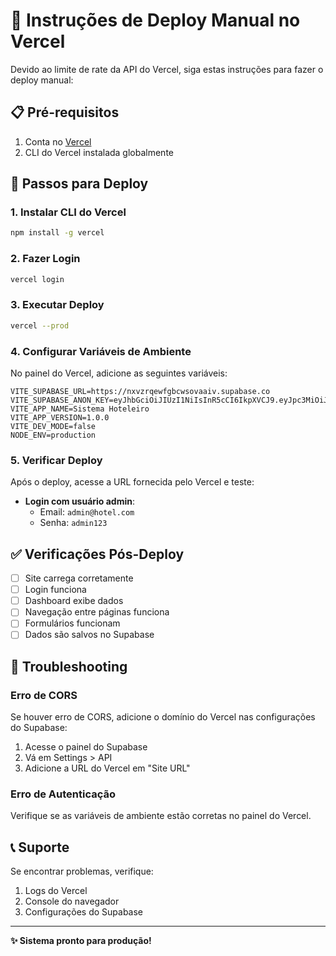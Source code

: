 # 🚀 Instruções de Deploy Manual no Vercel

Devido ao limite de rate da API do Vercel, siga estas instruções para fazer o deploy manual:

## 📋 Pré-requisitos

1. Conta no [Vercel](https://vercel.com)
2. CLI do Vercel instalada globalmente

## 🔧 Passos para Deploy

### 1. Instalar CLI do Vercel
```bash
npm install -g vercel
```

### 2. Fazer Login
```bash
vercel login
```

### 3. Executar Deploy
```bash
vercel --prod
```

### 4. Configurar Variáveis de Ambiente

No painel do Vercel, adicione as seguintes variáveis:

```
VITE_SUPABASE_URL=https://nxvzrqewfgbcwsovaaiv.supabase.co
VITE_SUPABASE_ANON_KEY=eyJhbGciOiJIUzI1NiIsInR5cCI6IkpXVCJ9.eyJpc3MiOiJzdXBhYmFzZSIsInJlZiI6Im54dnpycWV3ZmdiY3dzb3ZhYWl2Iiwicm9sZSI6ImFub24iLCJpYXQiOjE3NTU4MDkzNzksImV4cCI6MjA3MTM4NTM3OX0.A5nhavahrp5W_4tUGkcdpcCFGKWPv7Y6f8ZaOsQsr8Q
VITE_APP_NAME=Sistema Hoteleiro
VITE_APP_VERSION=1.0.0
VITE_DEV_MODE=false
NODE_ENV=production
```

### 5. Verificar Deploy

Após o deploy, acesse a URL fornecida pelo Vercel e teste:

- **Login com usuário admin**:
  - Email: `admin@hotel.com`
  - Senha: `admin123`

## ✅ Verificações Pós-Deploy

- [ ] Site carrega corretamente
- [ ] Login funciona
- [ ] Dashboard exibe dados
- [ ] Navegação entre páginas funciona
- [ ] Formulários funcionam
- [ ] Dados são salvos no Supabase

## 🔧 Troubleshooting

### Erro de CORS
Se houver erro de CORS, adicione o domínio do Vercel nas configurações do Supabase:
1. Acesse o painel do Supabase
2. Vá em Settings > API
3. Adicione a URL do Vercel em "Site URL"

### Erro de Autenticação
Verifique se as variáveis de ambiente estão corretas no painel do Vercel.

## 📞 Suporte

Se encontrar problemas, verifique:
1. Logs do Vercel
2. Console do navegador
3. Configurações do Supabase

---

**✨ Sistema pronto para produção!**